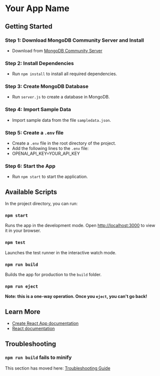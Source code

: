# Your App Name

## Getting Started

### Step 1: Download MongoDB Community Server and Install
- Download from [MongoDB Community Server](https://www.mongodb.com/try/download/community)

### Step 2: Install Dependencies
- Run `npm install` to install all required dependencies.

### Step 3: Create MongoDB Database
- Run `server.js` to create a database in MongoDB.

### Step 4: Import Sample Data
- Import sample data from the file `sampledata.json`.
### Step 5: Create a `.env` file
- Create a `.env` file in the root directory of the project.
- Add the following lines to the `.env` file:
- OPENAI_API_KEY=YOUR_API_KEY
### Step 6: Start the App
- Run `npm start` to start the application.

## Available Scripts

In the project directory, you can run:

### `npm start`
Runs the app in the development mode. Open [http://localhost:3000](http://localhost:3000) to view it in your browser.

### `npm test`
Launches the test runner in the interactive watch mode.

### `npm run build`
Builds the app for production to the `build` folder.

### `npm run eject`
**Note: this is a one-way operation. Once you `eject`, you can't go back!**

## Learn More

- [Create React App documentation](https://facebook.github.io/create-react-app/docs/getting-started)
- [React documentation](https://reactjs.org/)

## Troubleshooting

### `npm run build` fails to minify
This section has moved here: [Troubleshooting Guide](https://facebook.github.io/create-react-app/docs/troubleshooting#npm-run-build-fails-to-minify)
